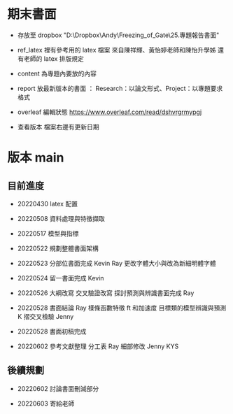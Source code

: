 # 期末書面

- 存放至 dropbox "D:\Dropbox\Andy\Freezing_of_Gate\25.專題報告書面"

- ref_latex 裡有參考用的 latex 檔案 來自陳祥輝、黃怡婷老師和陳怡升學姊 還有老師的 latex 排版規定

- content 為專題內要放的內容

- report 放最新版本的書面 ： Research：以論文形式、Project：以專題要求格式

- overleaf 編輯狀態 https://www.overleaf.com/read/dshvrgrmypgj

- 查看版本 檔案右邊有更新日期

# 版本 main

## 目前進度

- 20220430 latex 配置

- 20220508 資料處理與特徵擷取

- 20220517 模型與指標

- 20220522 規劃整體書面架構

- 20220523 分部位書面完成 Kevin Ray 更改字體大小與改為新細明體字體 

- 20220524 留一書面完成 Kevin

- 20220526 大綱改寫 交叉驗證改寫 探討預測與辨識書面完成 Ray

- 20220528 書面結論 Ray 樣條函數特徵 ft 和加速度 目標類的模型辨識與預測 K 摺交叉檢驗 Jenny 

- 20220528 書面初稿完成 

- 20220602 參考文獻整理 分工表 Ray 細部修改 Jenny KYS

## 後續規劃

- 20220602 討論書面刪減部分

- 20220603 寄給老師


